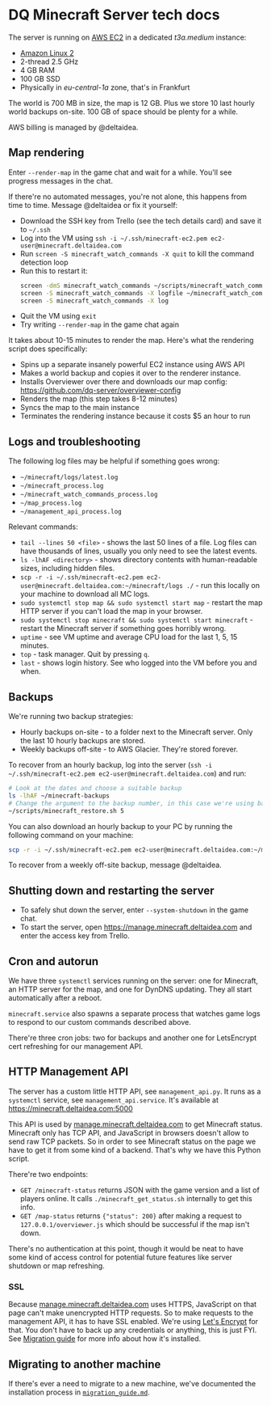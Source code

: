 # DQ Minecraft Server tech docs

The server is running on [AWS EC2](https://aws.amazon.com/ec2/) in a dedicated _t3a.medium_ instance:

- [Amazon Linux 2](https://aws.amazon.com/amazon-linux-2/)
- 2-thread 2.5 GHz
- 4 GB RAM
- 100 GB SSD
- Physically in _eu-central-1a_ zone, that's in Frankfurt

The world is 700 MB in size, the map is 12 GB. Plus we store 10 last hourly world backups on-site.
100 GB of space should be plenty for a while.

AWS billing is managed by @deltaidea.

## Map rendering

Enter `--render-map` in the game chat and wait for a while. You'll see progress messages in the chat.

If there're no automated messages, you're not alone, this happens from time to time. Message @deltaidea or fix it yourself:

- Download the SSH key from Trello (see the tech details card) and save it to `~/.ssh`
- Log into the VM using `ssh -i ~/.ssh/minecraft-ec2.pem ec2-user@minecraft.deltaidea.com`
- Run `screen -S minecraft_watch_commands -X quit` to kill the command detection loop
- Run this to restart it:
  ```sh
  screen -dmS minecraft_watch_commands ~/scripts/minecraft_watch_commands.py
  screen -S minecraft_watch_commands -X logfile ~/minecraft_watch_commands_process.log
  screen -S minecraft_watch_commands -X log
  ```
- Quit the VM using `exit`
- Try writing `--render-map` in the game chat again

It takes about 10-15 minutes to render the map. Here's what the rendering script does specifically:

- Spins up a separate insanely powerful EC2 instance using AWS API
- Makes a world backup and copies it over to the renderer instance.
- Installs Overviewer over there and downloads our map config: https://github.com/dq-server/overviewer-config
- Renders the map (this step takes 8-12 minutes)
- Syncs the map to the main instance
- Terminates the rendering instance because it costs $5 an hour to run

## Logs and troubleshooting

The following log files may be helpful if something goes wrong:

- `~/minecraft/logs/latest.log`
- `~/minecraft_process.log`
- `~/minecraft_watch_commands_process.log`
- `~/map_process.log`
- `~/management_api_process.log`

Relevant commands:

- `tail --lines 50 <file>` - shows the last 50 lines of a file. Log files can have thousands of lines, usually you only need to see the latest events.
- `ls -lhAF <directory>` - shows directory contents with human-readable sizes, including hidden files.
- `scp -r -i ~/.ssh/minecraft-ec2.pem ec2-user@minecraft.deltaidea.com:~/minecraft/logs ./` - run this locally on your machine to download all MC logs.
- `sudo systemctl stop map && sudo systemctl start map` - restart the map HTTP server if you can't load the map in your browser.
- `sudo systemctl stop minecraft && sudo systemctl start minecraft` - restart the Minecraft server if something goes horribly wrong.
- `uptime` - see VM uptime and average CPU load for the last 1, 5, 15 minutes.
- `top` - task manager. Quit by pressing `q`.
- `last` - shows login history. See who logged into the VM before you and when.

## Backups

We're running two backup strategies:

- Hourly backups on-site - to a folder next to the Minecraft server. Only the last 10 hourly backups are stored.
- Weekly backups off-site - to AWS Glacier. They're stored forever.

To recover from an hourly backup, log into the server (`ssh -i ~/.ssh/minecraft-ec2.pem ec2-user@minecraft.deltaidea.com`) and run:

```sh
# Look at the dates and choose a suitable backup
ls -lhAF ~/minecraft-backups
# Change the argument to the backup number, in this case we're using backup-5
~/scripts/minecraft_restore.sh 5
```

You can also download an hourly backup to your PC by running the following command on your machine:

```sh
scp -r -i ~/.ssh/minecraft-ec2.pem ec2-user@minecraft.deltaidea.com:~/minecraft-backups/backup-0 ./world-backup
```

To recover from a weekly off-site backup, message @deltaidea.

## Shutting down and restarting the server

- To safely shut down the server, enter `--system-shutdown` in the game chat.
- To start the server, open https://manage.minecraft.deltaidea.com and enter the access key from Trello.

## Cron and autorun

We have three `systemctl` services running on the server: one for Minecraft, an HTTP server for the map, and one for DynDNS updating. They all start automatically after a reboot.

`minecraft.service` also spawns a separate process that watches game logs to respond to our custom commands described above.

There're three cron jobs: two for backups and another one for LetsEncrypt cert refreshing for our management API.

## HTTP Management API

The server has a custom little HTTP API, see `management_api.py`. It runs as a `systemctl` service, see `management_api.service`. It's available at https://minecraft.deltaidea.com:5000

This API is used by [manage.minecraft.deltaidea.com](https://manage.minecraft.deltaidea.com) to get Minecraft status. Minecraft only has TCP API, and JavaScript in browsers doesn't allow to send raw TCP packets. So in order to see Minecraft status on the page we have to get it from some kind of a backend. That's why we have this Python script.

There're two endpoints:

- `GET /minecraft-status` returns JSON with the game version and a list of players online. It calls `./minecraft_get_status.sh` internally to get this info.
- `GET /map-status` returns `{"status": 200}` after making a request to `127.0.0.1/overviewer.js` which should be successful if the map isn't down.

There's no authentication at this point, though it would be neat to have some kind of access control for potential future features like server shutdown or map refreshing.

### SSL

Because [manage.minecraft.deltaidea.com](https://manage.minecraft.deltaidea.com) uses HTTPS, JavaScript on that page can't make unencrypted HTTP requests. So to make requests to the management API, it has to have SSL enabled. We're using [Let's Encrypt](https://letsencrypt.org) for that. You don't have to back up any credentials or anything, this is just FYI. See [Migration guide](migration_guide.md) for more info about how it's installed.

## Migrating to another machine

If there's ever a need to migrate to a new machine, we've documented the installation process in [`migration_guide.md`](migration_guide.md).
